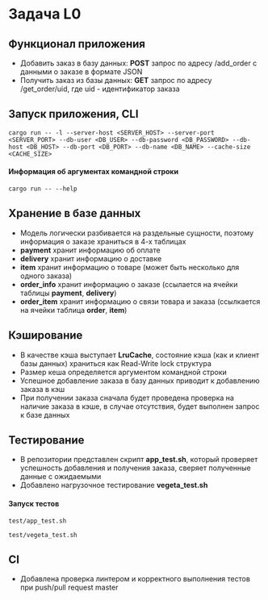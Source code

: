 # Задача L0

## Функционал приложения
  - Добавить заказ в базу данных: __POST__ запрос по адресу /add_order с данными о заказе в формате JSON
  - Получить заказ из базы данных: __GET__ запрос по адресу /get_order/uid, где uid - идентификатор заказа

## Запуск приложения, CLI
```
cargo run -- -l --server-host <SERVER_HOST> --server-port <SERVER_PORT> --db-user <DB_USER> --db-password <DB_PASSWORD> --db-host <DB_HOST> --db-port <DB_PORT> --db-name <DB_NAME> --cache-size <CACHE_SIZE>
```
#### Информация об аргументах командной строки
```
cargo run -- --help
```

## Хранение в базе данных
- Модель логически разбивается на раздельные сущности, поэтому информация о заказе храниться в 4-х таблицах
- __payment__ хранит информацию об оплате
- __delivery__ хранит информацию о доставке
- __item__ хранит информацию о товаре (может быть несколько для одного заказа)
- __order_info__ хранит информацию о заказе (ссылается на ячейки таблицы __payment__, __delivery__)
- __order_item__ хранит информацию о связи товара и заказа (ссылкается на ячейки таблица __order__, __item__)


## Кэширование
- В качестве кэша выступает __LruCache__, состояние кэша (как и клиент базы данных) храниться как Read-Write lock структура
- Размер кеша определяется аргументом командной строки
- Успешное добавление заказа в базу данных приводит к добавлению заказа в кэш
- При получении заказа сначала будет проведена проверка на наличие заказа в кэше, в случае отсутствия, будет выполнен запрос к базе данных

## Тестирование
- В репозитории представлен скрипт __app_test.sh__, который проверяет успешность добавления и получения заказа, сверяет полученные данные с ожидаемыми
- Добавлено нагрузочное тестирование __vegeta_test.sh__
#### Запуск тестов
```
test/app_test.sh
```

```
test/vegeta_test.sh
```

## CI
- Добавлена проверка линтером и корректного выполнения тестов при push/pull request master
